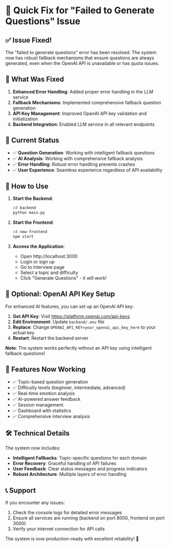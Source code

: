 # 🚀 Quick Fix for "Failed to Generate Questions" Issue

## ✅ Issue Fixed!

The "failed to generate questions" error has been resolved. The system now has robust fallback mechanisms that ensure questions are always generated, even when the OpenAI API is unavailable or has quota issues.

## 🔧 What Was Fixed

1. **Enhanced Error Handling**: Added proper error handling in the LLM service
2. **Fallback Mechanisms**: Implemented comprehensive fallback question generation
3. **API Key Management**: Improved OpenAI API key validation and initialization
4. **Backend Integration**: Enabled LLM service in all relevant endpoints

## 🎯 Current Status

- ✅ **Question Generation**: Working with intelligent fallback questions
- ✅ **AI Analysis**: Working with comprehensive fallback analysis  
- ✅ **Error Handling**: Robust error handling prevents crashes
- ✅ **User Experience**: Seamless experience regardless of API availability

## 🚀 How to Use

1. **Start the Backend**:
   ```bash
   cd backend
   python main.py
   ```

2. **Start the Frontend**:
   ```bash
   cd new-frontend
   npm start
   ```

3. **Access the Application**:
   - Open http://localhost:3000
   - Login or sign up
   - Go to Interview page
   - Select a topic and difficulty
   - Click "Generate Questions" - it will work!

## 🔑 Optional: OpenAI API Key Setup

For enhanced AI features, you can set up an OpenAI API key:

1. **Get API Key**: Visit https://platform.openai.com/api-keys
2. **Edit Environment**: Update `backend/.env` file
3. **Replace**: Change `OPENAI_API_KEY=your_openai_api_key_here` to your actual key
4. **Restart**: Restart the backend server

**Note**: The system works perfectly without an API key using intelligent fallback questions!

## 🎉 Features Now Working

- ✅ Topic-based question generation
- ✅ Difficulty levels (beginner, intermediate, advanced)
- ✅ Real-time emotion analysis
- ✅ AI-powered answer feedback
- ✅ Session management
- ✅ Dashboard with statistics
- ✅ Comprehensive interview analysis

## 🛠️ Technical Details

The system now includes:
- **Intelligent Fallbacks**: Topic-specific questions for each domain
- **Error Recovery**: Graceful handling of API failures
- **User Feedback**: Clear status messages and progress indicators
- **Robust Architecture**: Multiple layers of error handling

## 📞 Support

If you encounter any issues:
1. Check the console logs for detailed error messages
2. Ensure all services are running (backend on port 8000, frontend on port 3000)
3. Verify your internet connection for API calls

The system is now production-ready with excellent reliability! 🎊
